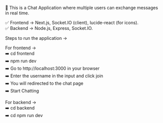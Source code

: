 🚀 This is a Chat Application where multiple users can exchange messages in real time.

✅ Frontend -> Next.js, Socket.IO (client), lucide-react (for icons).  
✅ Backend -> Node.js, Express, Socket.IO.  

Steps to run the application ->  

For frontend ->    
➡️ cd frontend  
➡️ npm run dev  
➡️ Go to http://localhost:3000 in your browser  
➡️ Enter the username in the input and click join  
➡️ You will redirected to the chat page  
➡️ Start Chatting

For backend ->  
➡️ cd backend  
➡️ cd npm run dev
